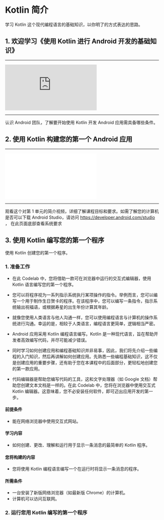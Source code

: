 # Kotlin 简介
学习 Kotlin 这个现代编程语言的基础知识，以你明了的方式表达的思路。

##  1. 欢迎学习《使用 Kotlin 进行 Android 开发的基础知识》 
********
<iframe frameborder=0 src="https://redirector.gvt1.com/edgedl/cn-devsite/OpQ3VzzgE0g.mp4">
</iframe>

********
认识 Android 团队，了解要开始使用 Kotlin 开发 Android 应用需具备哪些条件。
## 2. 使用 Kotlin 构建您的第一个 Android 应用
***
<iframe frameborder=0 src="//redirector.gvt1.com/edgedl/cn-devsite/7VG8b7FtTo0.mp4">
</iframe>

***
观看这个对第 1 单元的简介视频，详细了解课程目标和要求。如需了解您的计算机是否可以下载 Android Studio，请访问 https://developer.android.com/studio ， 在此页面底部查看系统要求

## 3. 使用 Kotlin 编写您的第一个程序
使用 Kotlin 创建您的第一个程序。

### 1. 准备工作
   + 在此 Codelab 中，您将借助一款可在浏览器中运行的交互式编辑器，使用 Kotlin 语言编写您的第一个程序。

   + 您可以将程序视为一系列指示系统执行某项操作的指令。举例而言，您可以编写一个用于制作生日贺卡的程序。在该程序中，您可以编写一条指令，指示系统输出祝福语，或根据寿星的出生年份计算其年龄。

   + 就像您使用人类语言与他人沟通一样，您可以使用编程语言与计算机的操作系统进行沟通。幸运的是，相较于人类语言，编程语言更简单，逻辑相当严密。

   + Android 应用采用 Kotlin 编程语言编写。Kotlin 是一种现代语言，旨在帮助开发者高效编写代码，并尽可能减少错误。

   + 同时学习如何创建应用和编程基础知识并非易事，因此，我们将先介绍一些编程的入门知识，然后再讲解如何创建应用。先熟悉一些编程基础知识，这不仅是创建应用的重要步骤，还有助于您在本课程中的后面部分，更轻松地创建您的第一款应用。

   + 代码编辑器是帮助您编写代码的工具，这和文字处理器（如 Google 文档）帮助您创建文本文档是一样的。在此 Codelab 中，您将在浏览器中使用交互式 Kotlin 编辑器。这意味着，您不必安装任何软件，即可迈出应用开发的第一步。

#### 前提条件
- 能在网络浏览器中使用交互式网站。
#### 学习内容
- 如何创建、更改、理解和运行用于显示一条消息的最简单的 Kotlin 程序。
#### 您将构建的内容
- 您将使用 Kotlin 编程语言编写一个在运行时将显示一条消息的程序。
#### 所需条件
- 一台安装了新版网络浏览器（如最新版 Chrome）的计算机。
- 计算机可以访问互联网。

### 2. 运行您用 Kotlin 编写的第一个程序
